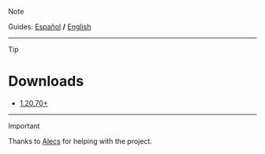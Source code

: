 > [!NOTE]
> Guides: [Español](/guides/ES.md) **/** [English](/guides/EN.md)
---
> [!TIP]
> # Downloads
> - [1.20.70+](https://github.com/TheSilver1023/Color-Display-MCBE/releases/download/v1.0/Color.Display.mcaddon)
---
> [!IMPORTANT]
> Thanks to [Alecs](https://github.com/AlecsDeveloper) for helping with the project.
